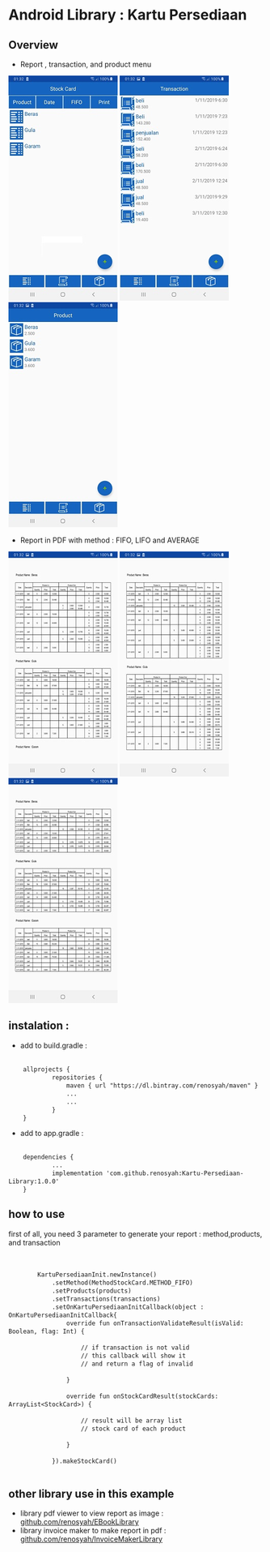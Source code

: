 # Android Library : Kartu Persediaan

## Overview

- Report , transaction, and product menu

![GitHub Logo](/img/report.jpg)   ![GitHub Logo](/img/trans.jpg)   ![GitHub Logo](/img/prod.jpg)


- Report in PDF with method : FIFO, LIFO and AVERAGE

![GitHub Logo](/img/fifo.jpg)   ![GitHub Logo](/img/lifo.jpg)   ![GitHub Logo](/img/avg.jpg)
 

## instalation : 

- add to build.gradle :
```

	allprojects {
    		repositories {
        		maven { url "https://dl.bintray.com/renosyah/maven" }
        		...
       			...
    		}
	}

```


- add to app.gradle :
```

	dependencies {
    		...	
    		implementation 'com.github.renosyah:Kartu-Persediaan-Library:1.0.0'
	}

```

 
 
 
## how to use

first of all, you need 3 parameter to generate your report : method,products, and transaction
 
```

        
        KartuPersediaanInit.newInstance()
            .setMethod(MethodStockCard.METHOD_FIFO)
            .setProducts(products)
            .setTransactions(transactions)
            .setOnKartuPersediaanInitCallback(object : OnKartuPersediaanInitCallback{
                override fun onTransactionValidateResult(isValid: Boolean, flag: Int) {
                   
                    // if transaction is not valid 
                    // this callback will show it
                    // and return a flag of invalid
                    
                }

                override fun onStockCardResult(stockCards: ArrayList<StockCard>) {
                    
                    // result will be array list
                    // stock card of each product
                    
                }

            }).makeStockCard()
            

``` 


## other library use in this example

* library pdf viewer to view report as image :
 [github.com/renosyah/EBookLibrary](https://github.com/renosyah/EBookLibrary)
* library invoice maker to make report in pdf :
 [github.com/renosyah/InvoiceMakerLibrary](https://github.com/renosyah/InvoiceMakerLibrary)